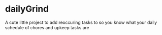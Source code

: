 # dailyGrind

A cute little project to add reoccuring tasks to so you know what your daily schedule of chores and upkeep tasks are
